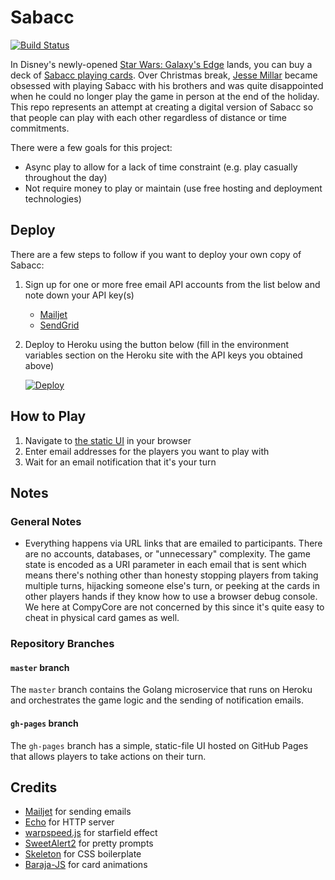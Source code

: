 # Sabacc

[![Build Status](https://travis-ci.org/jessemillar/sabacc.svg?branch=master)](https://travis-ci.org/jessemillar/sabacc)

In Disney's newly-opened [Star Wars: Galaxy's Edge](https://disneyparks.disney.go.com/star-wars-galaxys-edge/) lands, you can buy a deck of [Sabacc playing cards](https://starwars.fandom.com/wiki/Sabacc). Over Christmas break, [Jesse Millar](https://jessemillar.com) became obsessed with playing Sabacc with his brothers and was quite disappointed when he could no longer play the game in person at the end of the holiday. This repo represents an attempt at creating a digital version of Sabacc so that people can play with each other regardless of distance or time commitments.

There were a few goals for this project:
- Async play to allow for a lack of time constraint (e.g. play casually throughout the day)
- Not require money to play or maintain (use free hosting and deployment technologies)

## Deploy

There are a few steps to follow if you want to deploy your own copy of Sabacc:

1. Sign up for one or more free email API accounts from the list below and note down your API key(s)
	- [Mailjet](https://www.mailjet.com)
	- [SendGrid](https://sendgrid.com)
1. Deploy to Heroku using the button below (fill in the environment variables section on the Heroku site with the API keys you obtained above)

	[![Deploy](https://www.herokucdn.com/deploy/button.svg)](https://heroku.com/deploy)

## How to Play

1. Navigate to [the static UI](https://jessemillar.github.io/sabacc) in your browser
1. Enter email addresses for the players you want to play with
1. Wait for an email notification that it's your turn

## Notes

### General Notes

- Everything happens via URL links that are emailed to participants. There are no accounts, databases, or "unnecessary" complexity. The game state is encoded as a URI parameter in each email that is sent which means there's nothing other than honesty stopping players from taking multiple turns, hijacking someone else's turn, or peeking at the cards in other players hands if they know how to use a browser debug console. We here at CompyCore are not concerned by this since it's quite easy to cheat in physical card games as well.

### Repository Branches

#### `master` branch

The `master` branch contains the Golang microservice that runs on Heroku and orchestrates the game logic and the sending of notification emails.

#### `gh-pages` branch

The `gh-pages` branch has a simple, static-file UI hosted on GitHub Pages that allows players to take actions on their turn.

## Credits

- [Mailjet](https://github.com/mailjet/mailjet-apiv3-go) for sending emails
- [Echo](https://echo.labstack.com) for HTTP server
- [warpspeed.js](https://fdossena.com/?p=warpspeed/i.frag) for starfield effect
- [SweetAlert2](https://sweetalert2.github.io) for pretty prompts
- [Skeleton](http://getskeleton.com) for CSS boilerplate
- [Baraja-JS](https://github.com/nuxy/baraja-js) for card animations
